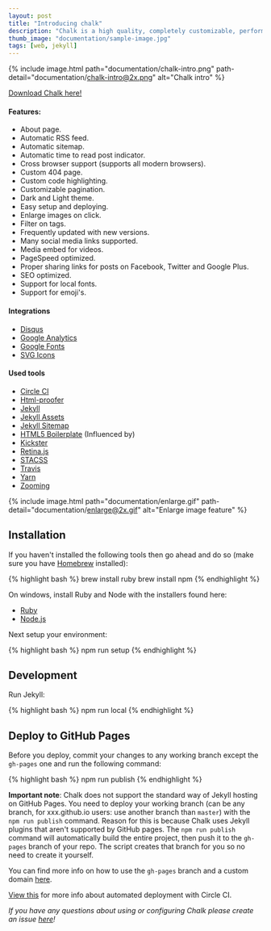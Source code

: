 ```yaml
---
layout: post
title: "Introducing chalk"
description: "Chalk is a high quality, completely customizable, performant and 100% free blog template for Jekyll."
thumb_image: "documentation/sample-image.jpg"
tags: [web, jekyll]
---
```


{% include image.html path="documentation/chalk-intro.png" path-detail="documentation/chalk-intro@2x.png" alt="Chalk intro" %}

[Download Chalk here!](https://github.com/nielsenramon/chalk)

#### Features:
  - About page.
  - Automatic RSS feed.
  - Automatic sitemap.
  - Automatic time to read post indicator.
  - Cross browser support (supports all modern browsers).
  - Custom 404 page.
  - Custom code highlighting.
  - Customizable pagination.
  - Dark and Light theme.
  - Easy setup and deploying.
  - Enlarge images on click.
  - Filter on tags.
  - Frequently updated with new versions.
  - Many social media links supported.
  - Media embed for videos.
  - PageSpeed optimized.
  - Proper sharing links for posts on Facebook, Twitter and Google Plus.
  - SEO optimized.
  - Support for local fonts.
  - Support for emoji's.

#### Integrations
  - [Disqus](https://disqus.com/)
  - [Google Analytics](https://analytics.google.com/analytics/web/)
  - [Google Fonts](https://fonts.google.com/)
  - [SVG Icons](https://icomoon.io/)

#### Used tools
  <!-- - [Autoprefixer](https://github.com/postcss/autoprefixer) -->
  - [Circle CI](https://circleci.com/)
  - [Html-proofer](https://github.com/gjtorikian/html-proofer)
  - [Jekyll](https://jekyllrb.com/)
  - [Jekyll Assets](https://github.com/jekyll/jekyll-assets)
  - [Jekyll Sitemap](https://github.com/jekyll/jekyll-sitemap)
  - [HTML5 Boilerplate](https://html5boilerplate.com/) (Influenced by)
  - [Kickster](https://kickster.nielsenramon.com/)
  - [Retina.js](https://imulus.github.io/retinajs/)
  - [STACSS](https://stacss.nielsenramon.com/)
  - [Travis](https://travis-ci.org/)
  - [Yarn](https://yarnpkg.com)
  - [Zooming](https://github.com/kingdido999/zooming/)

{% include image.html path="documentation/enlarge.gif" path-detail="documentation/enlarge@2x.gif" alt="Enlarge image feature" %}

## Installation

If you haven't installed the following tools then go ahead and do so (make sure you have [Homebrew](https://brew.sh/) installed):

{% highlight bash %}
brew install ruby
brew install npm
{% endhighlight %}

On windows, install Ruby and Node with the installers found here:

  - [Ruby](https://rubyinstaller.org/)
  - [Node.js](https://nodejs.org/en/download/)

Next setup your environment:

{% highlight bash %}
npm run setup
{% endhighlight %}

## Development

Run Jekyll:

{% highlight bash %}
npm run local
{% endhighlight %}

## Deploy to GitHub Pages

Before you deploy, commit your changes to any working branch except the `gh-pages` one and run the following command:

{% highlight bash %}
npm run publish
{% endhighlight %}

**Important note**: Chalk does not support the standard way of Jekyll hosting on GitHub Pages. You need to deploy your working branch (can be any branch, for xxx.github.io users: use another branch than `master`) with the `npm run publish` command. Reason for this is because Chalk uses Jekyll plugins that aren't supported by GitHub pages. The `npm run publish` command will automatically build the entire project, then push it to the `gh-pages` branch of your repo. The script creates that branch for you so no need to create it yourself.

You can find more info on how to use the `gh-pages` branch and a custom domain [here](https://help.github.com/articles/quick-start-setting-up-a-custom-domain/).

[View this](https://github.com/nielsenramon/kickster#automated-deployment-with-circle-ci) for more info about automated deployment with Circle CI.

_If you have any questions about using or configuring Chalk please create an issue <a href="" title="here" rel="noreferrer noopener" target="_blank">here</a>!_
